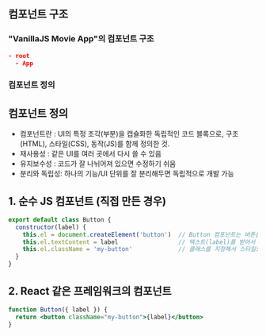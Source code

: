 ## 컴포넌트 구조

### "VanillaJS Movie App"의 컴포넌트 구조
```JSON
- root
  - App
```


### 컴포넌트 정의

## 컴포넌트 정의
- 컴포넌트란   : UI의 특정 조각(부분)을 캡슐화한 독립적인 코드 블록으로, 구조(HTML), 스타일(CSS), 동작(JS)를 함께 정의한 것.
- 재사용성     : 같은 UI를 여러 곳에서 다시 쓸 수 있음
- 유지보수성   : 코드가 잘 나뉘어져 있으면 수정하기 쉬움
- 분리와 독립성: 하나의 기능/UI 단위를 잘 분리해두면 독립적으로 개발 가능

## 1. 순수 JS 컴포넌트 (직접 만든 경우)
```javascript
export default class Button {
  constructor(label) {
    this.el = document.createElement('button')  // Button 컴포넌트는 버튼을 만들고
    this.el.textContent = label                 // 텍스트(label)를 받아서 넣고
    this.el.className = 'my-button'             // 클래스를 지정해서 스타일도 적용 가능
  }
}
```

## 2. React 같은 프레임워크의 컴포넌트
```jsx
function Button({ label }) {
  return <button className="my-button">{label}</button>
}
```

